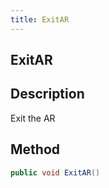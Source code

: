 ```yaml
---
title: ExitAR
---
```


## ExitAR

## Description

Exit the AR

## Method

```cs
public void ExitAR()
```

